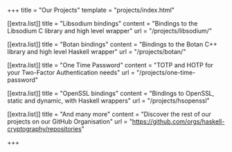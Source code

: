 +++
title = "Our Projects"
template = "projects/index.html"

[[extra.list]]
title = "Libsodium bindings"
content = "Bindings to the Libsodium C library and high level wrapper"
url = "/projects/libsodium/"

[[extra.list]]
title = "Botan bindings"
content = "Bindings to the Botan C++ library and high level Haskell wrapper"
url = "/projects/botan/"

[[extra.list]]
title = "One Time Password"
content = "TOTP and HOTP for your Two-Factor Authentication needs"
url = "/projects/one-time-password"

[[extra.list]]
title = "OpenSSL bindings"
content = "Bindings to OpenSSL, static and dynamic, with Haskell wrappers"
url = "/projects/hsopenssl"

[[extra.list]]
title = "And many more"
content = "Discover the rest of our projects on our GitHub Organisation"
url = "https://github.com/orgs/haskell-cryptography/repositories"

+++
